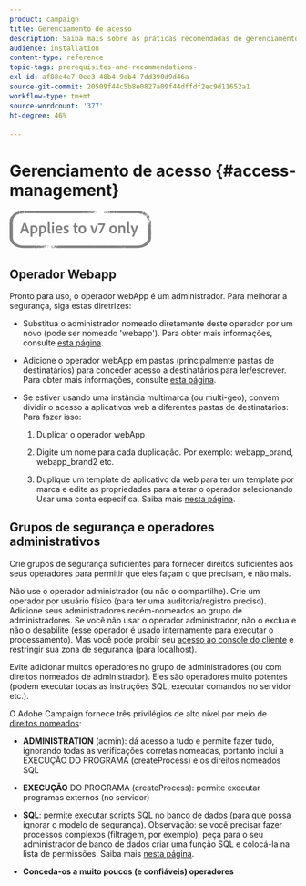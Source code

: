 ```yaml
---
product: campaign
title: Gerenciamento de acesso
description: Saiba mais sobre as práticas recomendadas de gerenciamento de acesso.
audience: installation
content-type: reference
topic-tags: prerequisites-and-recommendations-
exl-id: af88e4e7-0ee3-48b4-9db4-7dd390d9d46a
source-git-commit: 20509f44c5b8e0827a09f44dffdf2ec9d11652a1
workflow-type: tm+mt
source-wordcount: '377'
ht-degree: 46%

---
```


# Gerenciamento de acesso {#access-management}

![](../../assets/v7-only.svg)

## Operador Webapp

Pronto para uso, o operador webApp é um administrador. Para melhorar a segurança, siga estas diretrizes:

* Substitua o administrador nomeado diretamente deste operador por um novo (pode ser nomeado &#39;webapp&#39;). Para obter mais informações, consulte [esta página](../../platform/using/access-management.md).

* Adicione o operador webApp em pastas (principalmente pastas de destinatários) para conceder acesso a destinatários para ler/escrever. Para obter mais informações, consulte [esta página](../../platform/using/access-management.md).

* Se estiver usando uma instância multimarca (ou multi-geo), convém dividir o acesso a aplicativos web a diferentes pastas de destinatários: Para fazer isso:

   1. Duplicar o operador webApp

   1. Digite um nome para cada duplicação. Por exemplo: webapp_brand, webapp_brand2 etc.

   1. Duplique um template de aplicativo da web para ter um template por marca e edite as propriedades para alterar o operador selecionando Usar uma conta específica.  Saiba mais [nesta página](../../web/using/defining-web-forms-properties.md).

## Grupos de segurança e operadores administrativos

Crie grupos de segurança suficientes para fornecer direitos suficientes aos seus operadores para permitir que eles façam o que precisam, e não mais.

Não use o operador administrador (ou não o compartilhe). Crie um operador por usuário físico (para ter uma auditoria/registro preciso). Adicione seus administradores recém-nomeados ao grupo de administradores. Se você não usar o operador administrador, não o exclua e não o desabilite (esse operador é usado internamente para executar o processamento). Mas você pode proibir seu [acesso ao console do cliente](../../platform/using/access-management.md) e restringir sua zona de segurança (para localhost).

Evite adicionar muitos operadores no grupo de administradores (ou com direitos nomeados de administrador). Eles são operadores muito potentes (podem executar todas as instruções SQL, executar comandos no servidor etc.).

O Adobe Campaign fornece três privilégios de alto nível por meio de [direitos nomeados](../../platform/using/access-management.md#named-rights):

* **ADMINISTRATION**  (admin): dá acesso a tudo e permite fazer tudo, ignorando todas as verificações corretas nomeadas, portanto inclui a EXECUÇÃO DO PROGRAMA (createProcess) e os direitos nomeados SQL

* **EXECUÇÃO**  DO PROGRAMA (createProcess): permite executar programas externos (no servidor)

* **SQL**: permite executar scripts SQL no banco de dados (para que possa ignorar o modelo de segurança). Observação: se você precisar fazer processos complexos (filtragem, por exemplo), peça para o seu administrador de banco de dados criar uma função SQL e colocá-la na lista de permissões. Saiba mais [nesta página](../../installation/using/scripting-coding-guidelines.md).

* **Conceda-os a muito poucos (e confiáveis) operadores**
